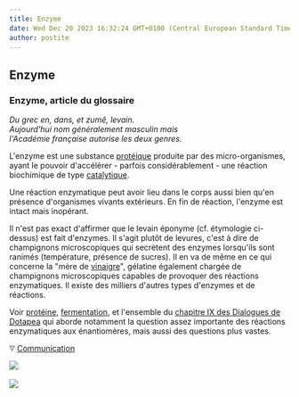 ```yaml
---
title: Enzyme
date: Wed Dec 20 2023 16:32:24 GMT+0100 (Central European Standard Time)
author: postite
---
```


## Enzyme
### Enzyme, article du glossaire
 _Du grec en, dans, et zumê, levain.  
Aujourd'hui nom généralement masculin mais  
l'Académie française autorise les deux genres._

L'enzyme est une substance [protéique](proteine.html) produite par des micro-organismes, ayant le pouvoir d'accélérer - parfois considérablement - une réaction biochimique de type [catalytique](catalyse.html).

Une réaction enzymatique peut avoir lieu dans le corps aussi bien qu'en présence d'organismes vivants extérieurs. En fin de réaction, l'enzyme est intact mais inopérant.

Il n'est pas exact d'affirmer que le levain éponyme (cf. étymologie ci-dessus) est fait d'enzymes. Il s'agit plutôt de levures, c'est à dire de champignons microscopiques qui secrètent des enzymes lorsqu'ils sont ranimés (température, présence de sucres). Il en va de même en ce qui concerne la "mère de [vinaigre](vinaigre.html)", gélatine également chargée de champignons microscopiques capables de provoquer des réactions enzymatiques. Il existe des milliers d'autres types d'enzymes et de réactions.

Voir [protéine](proteine.html), [fermentation](fermentation.html), et l'ensemble du [chapitre IX des Dialogues de Dotapea](chap09dextrine.html) qui aborde notamment la question assez importante des réactions enzymatiques aux énantiomères, mais aussi des questions plus vastes.



![](images/flechebas.gif) [Communication](http://www.artrealite.com/annonceurs.htm) 

[![](https://cbonvin.fr/sites/regie.artrealite.com/visuels/campagne1.png)](index-2.html#20131014)

![](https://cbonvin.fr/sites/regie.artrealite.com/visuels/campagne2.png)